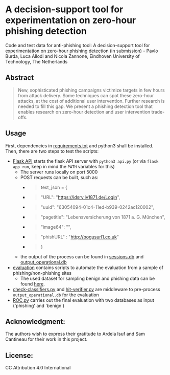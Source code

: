 # A decision-support tool for experimentation on zero-hour phishing detection
Code and test data for anti-phishing tool: A decision-support tool for experimentation on zero-hour phishing detection (in submission) - Pavlo Burda, Luca Allodi and Nicola Zannone, Eindhoven University of Technology, The Netherlands

## Abstract
>New, sophisticated phishing campaigns victimize targets in few hours from attack delivery.
Some techniques can spot these zero-hour attacks, at the cost of additional user intervention. Further research is needed to fill this gap.
We present a phishing detection tool that enables research on zero-hour detection and user intervention trade-offs.

## Usage
First, dependencies in [requirements.txt](requirements.txt) and python3 shall be installed.
Then, there are two steps to test the scripts:
- [Flask API](api.py) starts the flask API server with `python3 api.py` (or via `flask app run`, keep in mind the `PATH` variables for this)
	- The server runs locally on port 5000
	- POST requests can be built, such as:
		- >test_json = {
		- > "URL": "https://idsrv.lv1871.de/Login",
		- > "uuid": "63054094-01c4-11ed-b939-0242ac120002",
		- > "pagetitle": "Lebensversicherung von 1871 a. G. München",
		- > "image64": "",
		- > "phishURL" : "http://bogusurl1.co.uk"
		- >}
	- the output of the process can be found in [sessions.db](db/sessions.db) and [output_operational.db](db/output_operational.db)
- [evaluation](evaluation) contains scripts to automate the evaluation from a sample of phishing/non-phishing sites
	- The used dataset for sampling benign and phishing data can be found [here](https://surfdrive.surf.nl/files/index.php/s/xndCmdvb7yzM8ED).
- [check-classifiers.py](check-classifiers.py) and [hit-verifier.py](hit-verifier.py) are middleware to pre-process `output_operational.db` for the evaluation
- [ROC.py](ROC.py) carries out the final evaluation with two databases as input ('phishing' and 'benign')

 
## Acknowledgment:
The authors wish to express their gratitude to Ardela Isuf and Sam Cantineau for their work in this project.

## License:
CC Attribution 4.0 International 
